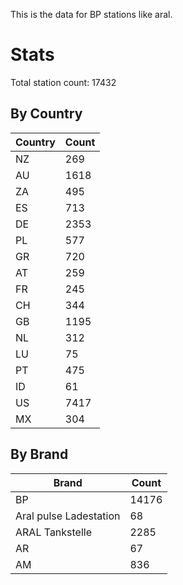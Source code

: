 This is the data for BP stations like aral.


# Stats

Total station count: 17432
## By Country

| Country | Count
| - | - 
| NZ | 269
| AU | 1618
| ZA | 495
| ES | 713
| DE | 2353
| PL | 577
| GR | 720
| AT | 259
| FR | 245
| CH | 344
| GB | 1195
| NL | 312
| LU | 75
| PT | 475
| ID | 61
| US | 7417
| MX | 304
## By Brand

| Brand | Count
| - | - 
| BP | 14176
| Aral pulse Ladestation | 68
| ARAL Tankstelle | 2285
| AR | 67
| AM | 836
